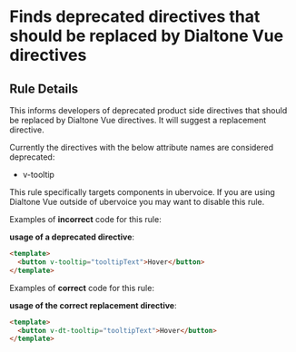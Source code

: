 # Finds deprecated directives that should be replaced by Dialtone Vue directives

## Rule Details

This informs developers of deprecated product side directives that should be replaced by Dialtone Vue directives. It will suggest a replacement directive.

Currently the directives with the below attribute names are considered deprecated:

- v-tooltip

This rule specifically targets components in ubervoice. If you are using Dialtone Vue outside of ubervoice you may want to disable this rule.

Examples of **incorrect** code for this rule:

**usage of a deprecated directive**:

```html
<template>
  <button v-tooltip="tooltipText">Hover</button>
</template>
```

Examples of **correct** code for this rule:

**usage of the correct replacement directive**:

```html
<template>
  <button v-dt-tooltip="tooltipText">Hover</button>
</template>
```
